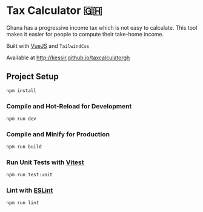# Tax Calculator 🇬🇭
Ghana has a progressive income tax which is not easy to calculate. This tool makes it easier for people to compute their take-home income.

Built with [VueJS](https://vuejs.org) and `TailwindCss`

Available at http://kessir.github.io/taxcalculatorgh

## Project Setup

```sh
npm install
```

### Compile and Hot-Reload for Development

```sh
npm run dev
```

### Compile and Minify for Production

```sh
npm run build
```

### Run Unit Tests with [Vitest](https://vitest.dev/)

```sh
npm run test:unit
```

### Lint with [ESLint](https://eslint.org/)

```sh
npm run lint
```

